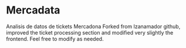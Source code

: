 # Mercadata
 Analisis de datos de tickets Mercadona
Forked from Izanamador github, improved the ticket processing section and modified very slightly the frontend.
Feel free to modify as needed.

